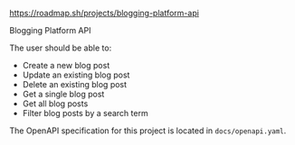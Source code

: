 https://roadmap.sh/projects/blogging-platform-api

Blogging Platform API

The user should be able to:

- Create a new blog post
- Update an existing blog post
- Delete an existing blog post
- Get a single blog post
- Get all blog posts
- Filter blog posts by a search term

The OpenAPI specification for this project is located in `docs/openapi.yaml`.
